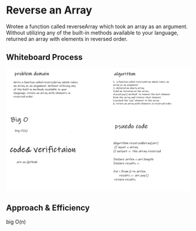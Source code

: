 # Reverse an Array

<!-- Description of the challenge -->

Wrotee a function called reverseArray which took an array as an argument. Without utilizing any of the built-in methods available to your language, returned an array with elements in reversed order.

## Whiteboard Process

<!-- Embedded whiteboard image -->

![img](./cc01.png)

## Approach & Efficiency

<!-- What approach did you take? Discuss Why. What is the Big O space/time for this approach? -->

big O(n)
